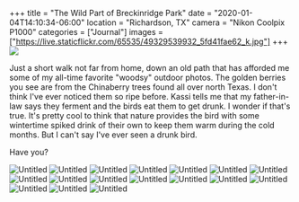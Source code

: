 +++
title = "The Wild Part of Breckinridge Park"
date = "2020-01-04T14:10:34-06:00"
location = "Richardson, TX"
camera = "Nikon Coolpix P1000"
categories = ["Journal"]
images = ["https://live.staticflickr.com/65535/49329539932_5fd41fae62_k.jpg"]
+++
<img src="https://live.staticflickr.com/65535/49329539932_5fd41fae62_k.jpg">
<!--more-->
Just a short walk not far from home, down an old path that has afforded me some of my all-time favorite "woodsy" outdoor photos. The golden berries you see are from the Chinaberry trees found all over north Texas. I don't think I've ever noticed them so ripe before. Kassi tells me that my father-in-law says they ferment and the birds eat them to get drunk. I wonder if that's true. It's pretty cool to think that nature provides the bird with some wintertime spiked drink of their own to keep them warm during the cold months. But I can't say I've ever seen a drunk bird.

Have you?

<div id="gallery">
		<img alt="Untitled" src="https://live.staticflickr.com/65535/49328853628_687cdb80bd.jpg"
			data-image="https://live.staticflickr.com/65535/49328853628_ab24943611_k.jpg">
		<img alt="Untitled" src="https://live.staticflickr.com/65535/49329321051_58ab7e83d2.jpg"
			data-image="https://live.staticflickr.com/65535/49329321051_e13234399d_k.jpg">
		<img alt="Untitled" src="https://live.staticflickr.com/65535/49328845918_20244c7c24.jpg"
			data-image="https://live.staticflickr.com/65535/49328845918_911786c232_k.jpg">
		<img alt="Untitled" src="https://live.staticflickr.com/65535/49329539932_4cdd004107.jpg"
			data-image="https://live.staticflickr.com/65535/49329539932_5fd41fae62_k.jpg">
		<img alt="Untitled" src="https://live.staticflickr.com/65535/49329546452_97918befda.jpg"
			data-image="https://live.staticflickr.com/65535/49329546452_5321fc40a2_k.jpg">
		<img alt="Untitled" src="https://live.staticflickr.com/65535/49329548407_f4364c65db.jpg"
			data-image="https://live.staticflickr.com/65535/49329548407_c8b97bd766_k.jpg">
		<img alt="Untitled" src="https://live.staticflickr.com/65535/49329545697_9674025ccf.jpg"
			data-image="https://live.staticflickr.com/65535/49329545697_7a30fca310_k.jpg">
		<img alt="Untitled" src="https://live.staticflickr.com/65535/49329323996_b094732c0c.jpg"
			data-image="https://live.staticflickr.com/65535/49329323996_ebfbbc8c7a_k.jpg">
		<img alt="Untitled" src="https://live.staticflickr.com/65535/49329549412_8810d77f10.jpg"
			data-image="https://live.staticflickr.com/65535/49329549412_1b7a9436e4_k.jpg">
		<img alt="Untitled" src="https://live.staticflickr.com/65535/49329324986_d6bec2dd80.jpg"
			data-image="https://live.staticflickr.com/65535/49329324986_b418b76101_k.jpg">
		<img alt="Untitled" src="https://live.staticflickr.com/65535/49328847538_401b53ecd9.jpg"
			data-image="https://live.staticflickr.com/65535/49328847538_bb3f66fe65_k.jpg">
		<img alt="Untitled" src="https://live.staticflickr.com/65535/49329320451_aa96dd8a8e.jpg"
			data-image="https://live.staticflickr.com/65535/49329320451_9b1b19659d_k.jpg">
		<img alt="Untitled" src="https://live.staticflickr.com/65535/49328848178_0735d367f9.jpg"
			data-image="https://live.staticflickr.com/65535/49328848178_9eb7ad1f9f_k.jpg">
		<img alt="Untitled" src="https://live.staticflickr.com/65535/49329542882_93aa46c9a0.jpg"
			data-image="https://live.staticflickr.com/65535/49329542882_ec50b7ec50_k.jpg">
		<img alt="Untitled" src="https://live.staticflickr.com/65535/49329540572_bf9b276701.jpg"
			data-image="https://live.staticflickr.com/65535/49329540572_2000506676_k.jpg">
		<img alt="Untitled" src="https://live.staticflickr.com/65535/49328849018_9559bfbc78.jpg"
			data-image="https://live.staticflickr.com/65535/49328849018_c7bb125809_k.jpg">
		<img alt="Untitled" src="https://live.staticflickr.com/65535/49329319531_7ccfd9e151.jpg"
			data-image="https://live.staticflickr.com/65535/49329319531_0b78e9b4da_k.jpg">
</div>
